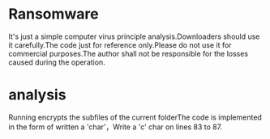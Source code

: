 # Ransomware

It's just a simple computer virus principle analysis.Downloaders should use it carefully.The code just for reference only.Please do not use it for commercial purposes.The author shall not be responsible for the losses caused during the operation.

# analysis

Running encrypts the subfiles of the current folderThe code is implemented in the form of written a 'char'，Write a 'c' char on lines 83 to 87.

